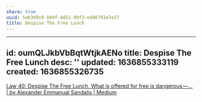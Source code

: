 ```yaml
---
share: true
uuid: 5ab3d9c0-bb9f-4d51-90f3-e486791e7e27
title: Despise The Free Lunch
---
```

---
id: oumQLJkbVbBqtWtjkAENo
title: Despise The Free Lunch
desc: ''
updated: 1636855333119
created: 1636855326735
---

[Law 40: Despise The Free Lunch. What is offered for free is dangerous —… | by Alexander Emmanual Sandalis | Medium](https://alexanderemmanual.medium.com/law40-371fbca74e18)

